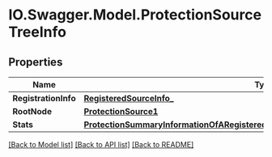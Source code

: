 # IO.Swagger.Model.ProtectionSourceTreeInfo
## Properties

Name | Type | Description | Notes
------------ | ------------- | ------------- | -------------
**RegistrationInfo** | [**RegisteredSourceInfo_**](RegisteredSourceInfo_.md) |  | [optional] 
**RootNode** | [**ProtectionSource1**](ProtectionSource1.md) |  | [optional] 
**Stats** | [**ProtectionSummaryInformationOfARegisteredProtectionSourceTreeOrtheCohesityCluster2**](ProtectionSummaryInformationOfARegisteredProtectionSourceTreeOrtheCohesityCluster2.md) |  | [optional] 

[[Back to Model list]](../README.md#documentation-for-models) [[Back to API list]](../README.md#documentation-for-api-endpoints) [[Back to README]](../README.md)

